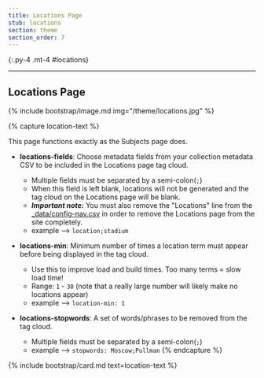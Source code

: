 ```yaml
---
title: Locations Page
stub: locations
section: theme
section_order: 7
---
```


{:.py-4 .mt-4 #locations}
***


## Locations Page

{% include bootstrap/image.md img="/theme/locations.jpg" %}

{% capture location-text %}

This page functions exactly as the Subjects page does. 

- **locations-fields**: Choose metadata fields from your collection metadata CSV to be included in the Locations page tag cloud.
	- Multiple fields must be separated by a semi-colon(`;`)
	- When this field is left blank, locations will not be generated and the tag cloud on the Locations page will be blank. 
	- ***Important note:*** You must also remove the "Locations" line from the [_data/config-nav.csv](customize#config-nav) in order to remove the Locations page from the site completely.
	- example --> `location;stadium`

- **locations-min**: Minimum number of times a location term must appear before being displayed in the tag cloud. 
	- Use this to improve load and build times. Too many terms = slow load time!
	- Range: `1` - `30` (note that a really large number will likely make no locations appear)
	- example --> `location-min: 1`

- **locations-stopwords**: A set of words/phrases to be removed from the tag cloud.
	- Multiple fields must be separated by a semi-colon(`;`)
	- example --> `stopwords: Moscow;Pullman`
{% endcapture %}

{% include bootstrap/card.md text=location-text %}